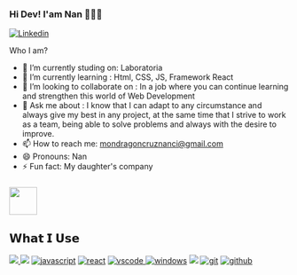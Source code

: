 ### Hi Dev! I'am Nan 👩🏻‍💻
[![Linkedin](https://img.shields.io/badge/-LinkedIn-222222?style=flat-square&logo=Linkedin&logoColor=white&link=https://www.linkedin.com/in/01naveenv/)](https://www.linkedin.com/in/nanci-mondragon-cruz/)

Who I am?

- 🔭 I’m currently studing on: Laboratoria
- 🌱 I’m currently learning : Html, CSS, JS, Framework React
- 👯 I’m looking to collaborate on : In a job where you can continue learning and strengthen this world of Web Development
- 💬 Ask me about : I know that I can adapt to any circumstance and always give my best in any project, at the same time that I strive to work as a team, being able to solve problems and always with the desire to improve.
- 📫 How to reach me: mondragoncruznanci@gmail.com
- 😄 Pronouns: Nan
- ⚡ Fun fact: My daughter's company
### <img src="https://media.giphy.com/media/VgCDAzcKvsR6OM0uWg/giphy.gif" width="50">

## 𝗪𝗵𝗮𝘁 𝗜 𝗨𝘀𝗲
<p align="justify">
<a href="https://github.com/NanciMondragon"><img src = "https://img.shields.io/badge/-HTML5-E34F26?style=flat&logo=html5&logoColor=white"> <img src = "https://img.shields.io/badge/-CSS3-1572B6?style=flat&logo=css3&logoColor=white"></a>
<a href="https://github.com/NanciMondragon"><img src="https://img.shields.io/badge/JS-f5f542.svg?style=for-the-badge&logo=javascript&logoColor=f5f542&labelColor=ffffff" alt="javascript"></a>			    
<a href="https://github.com/NanciMondragon"><img src="https://img.shields.io/badge/react-61DAFB.svg?style=for-the-badge&logo=react&logoColor=61DAFB&labelColor=ffffff" alt="react"></a>
<a href="https://github.com/NanciMondragon">
<img src="https://img.shields.io/badge/vscode-blue.svg?style=for-the-badge&logo=visual-studio-code&labelColor=ffffff&logoColor=blue" alt="vscode">
</a>
<a href="https://github.com/NanciMondragon"><img src="https://img.shields.io/badge/windows-3795fa.svg?style=for-the-badge&logo=windows&logoColor=3795fa&labelColor=ffffff" alt="windows"></a>
<a href="https://github.com/NanciMondragon"> <img src="https://img.shields.io/badge/-Firebase-FFA611?style=flat&logo=firebase&logoColor=FFFFFF"></a>
<a href="https://github.com/NanciMondragon"><img src="https://img.shields.io/badge/git-F05032.svg?style=for-the-badge&logo=git&logoColor=F05032&labelColor=ffffff" alt="git"></a>
<a href="https://github.com/NanciMondragon"><img src="https://img.shields.io/badge/github-black.svg?style=for-the-badge&logo=github&logoColor=black&labelColor=ffffff" alt="github"></a>
</p><br>
